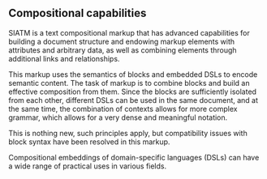 
## Compositional capabilities

SIATM is a text compositional markup that has advanced capabilities for building a document structure and endowing markup elements with attributes and arbitrary data, as well as combining elements through additional links and relationships.

This markup uses the semantics of blocks and embedded DSLs to encode semantic content. The task of markup is to combine blocks and build an effective composition from them.
Since the blocks are sufficiently isolated from each other, different DSLs can be used in the same document, and at the same time, the combination of contexts allows for more complex grammar, which allows for a very dense and meaningful notation.

This is nothing new, such principles apply, but compatibility issues with block syntax have been resolved in this markup.

Compositional embeddings of domain-specific languages (DSLs) can have a wide range of practical uses in various fields. 